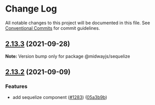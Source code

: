 # Change Log

All notable changes to this project will be documented in this file.
See [Conventional Commits](https://conventionalcommits.org) for commit guidelines.

## [2.13.3](https://github.com/midwayjs/midway/compare/v2.13.2...v2.13.3) (2021-09-28)

**Note:** Version bump only for package @midwayjs/sequelize





## [2.13.2](https://github.com/midwayjs/midway/compare/v2.13.1...v2.13.2) (2021-09-09)


### Features

* add sequelize component ([#1283](https://github.com/midwayjs/midway/issues/1283)) ([05a3b9b](https://github.com/midwayjs/midway/commit/05a3b9b396f6a49ee394f183f44ad5cba91ba29c))
